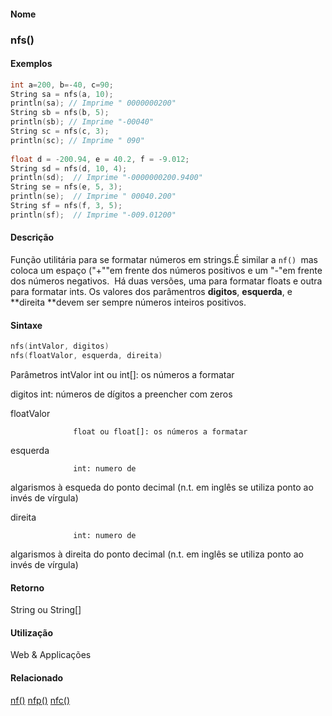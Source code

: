 
#### Nome
### nfs()

#### Exemplos

```pde
int a=200, b=-40, c=90; 
String sa = nfs(a, 10); 
println(sa); // Imprime " 0000000200" 
String sb = nfs(b, 5); 
println(sb); // Imprime "-00040" 
String sc = nfs(c, 3); 
println(sc); // Imprime " 090" 
 
float d = -200.94, e = 40.2, f = -9.012; 
String sd = nfs(d, 10, 4); 
println(sd);  // Imprime "-0000000200.9400" 
String se = nfs(e, 5, 3); 
println(se);  // Imprime " 00040.200" 
String sf = nfs(f, 3, 5); 
println(sf);  // Imprime "-009.01200" 

```



#### Descrição
Função utilitária para se
formatar números em strings.É similar a `nf() `mas
coloca um espaço ("+""em frente dos números positivos e
um "-"em frente dos números negativos.  Há duas
versões, uma
para formatar floats e outra para formatar ints. Os valores dos
parâmentros **digitos**, **esquerda**, e **direita **devem ser sempre números inteiros positivos.

#### Sintaxe
```pde
nfs(intValor, digitos)
nfs(floatValor, esquerda, direita)

```
Parâmetros
intValor
int ou int[]: os números a formatar


digitos
int: números de dígitos a preencher com zeros

floatValor


                  float ou float[]: os números a formatar


esquerda


                  int: numero de
algarismos à esqueda do ponto decimal (n.t. em inglês se
utiliza ponto ao invés de vírgula)


direita


                  int: numero de
algarismos à direita do ponto decimal (n.t. em inglês se
utiliza ponto ao invés de vírgula)



#### Retorno

	
String ou String[]

#### Utilização

	
Web & Applicações

#### Relacionado
[nf()](nf_
)
[nfp()](nfp_
)
[nfc()](nfc_
)

